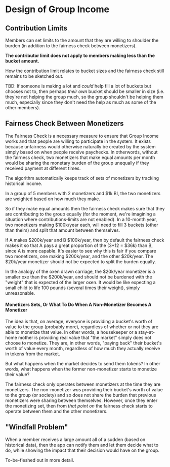 # Design of Group Income

## Contribution Limits

Members can set limits to the amount that they are willing to shoulder the burden (in addition to the fairness check between monetizers).

**The contributor limit does not apply to members making less than the bucket amount.**

How the contribution limit relates to bucket sizes and the fairness check still remains to be sketched out.

TBD: If someone is making a lot and *could* help fill a lot of buckets but chooses not to, then perhaps *their own* bucket should be smaller in size (i.e. they're not helping the group much, so the group shouldn't be helping them much, especially since they don't need the help as much as some of the other members).

## Fairness Check Between Monetizers

The Fairness Check is a necessary measure to ensure that Group Income works and that people are willing to participate in the system. It exists because unfairness would otherwise naturally be created by the system simply based on when people receive paychecks. In otherwords, without the fairness check, two monetizers that make equal amounts per month would be sharing the monetary burden of the group unequally if they received payment at different times.

The algorithm automatically keeps track of sets of monetizers by tracking historical income.

In a group of 5 members with 2 monetizers and $1k BI, the two monetizers are weighted based on how much they make.

So if they make equal amounts then the fairness check makes sure that they are contributing to the group equally (for the moment, we're imagining a situation where contributions-limits are not enabled). In a 10-month year, two monetizers making $100k/year each, will need to fill 3 buckets (other than theirs) and split that amount between themselves.

If A makes $200k/year and B $100k/year, then by default the fairness check makes it so that A pays a great proportion of the (3*12 = $36k) than B, since A is more capable. It's easier to see why this is fair if you compare two monetizers, one making $200k/year, and the other $20k/year. The $20k/year monetizer should not be expected to split the burden equally.

In the analogy of the oxen drawn carriage, the $20k/year monetizer is a smaller oxe than the $200k/year, and should not be burdened with the "weight" that is expected of the larger oxen. It would be like expecting a small child to life 100 pounds (several times their weight), simply unreasonable.

#### Monetizers Sets, Or What To Do When A Non-Monetizer Becomes A Monetizer

The idea is that, on average, everyone is providing a bucket's worth of value to the group (probably more), regardless of whether or not they are able to monetize that value. In other words, a housekeeper or a stay-at-home mother is providing real value that "the market" simply does not choose to monetize. They are, in other words, "paying back" their bucket's worth of value every month, regardless of how much they actually receive in tokens from the market.

But what happens when the market decides to send them tokens? In other words, what happens when the former non-monetizer starts to monetize their value?

The fairness check only operates between monetizers at the time they are monetizers. The non-monetizer *was* providing their bucket's worth of value to the group (or society) and so does not share the burden that previous monetizers were sharing between themselves. However, once they enter the monetizing set, then from *that point on* the fairness check starts to operate between them and the other monetizers.

## "Windfall Problem"

When a member receives a large amount all of a sudden (based on historical data), then the app can notify them and let them decide what to do, while showing the impact that their decision would have on the group.

To-be-fleshed out in more detail.